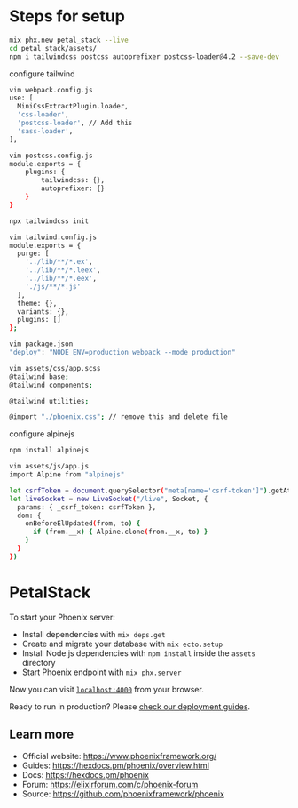 # Steps for setup 

```bash
mix phx.new petal_stack --live
cd petal_stack/assets/
npm i tailwindcss postcss autoprefixer postcss-loader@4.2 --save-dev
```
configure tailwind

```bash
vim webpack.config.js
use: [
  MiniCssExtractPlugin.loader,
  'css-loader',
  'postcss-loader', // Add this
  'sass-loader',
],

vim postcss.config.js
module.exports = {
    plugins: {
        tailwindcss: {},
        autoprefixer: {}
    }
}

npx tailwindcss init

vim tailwind.config.js
module.exports = {
  purge: [
    '../lib/**/*.ex',
    '../lib/**/*.leex',
    '../lib/**/*.eex',
    './js/**/*.js'
  ],
  theme: {},
  variants: {},
  plugins: []
};

vim package.json
"deploy": "NODE_ENV=production webpack --mode production"

vim assets/css/app.scss
@tailwind base;
@tailwind components;

@tailwind utilities;

@import "./phoenix.css"; // remove this and delete file
```
configure alpinejs

```bash
npm install alpinejs

vim assets/js/app.js
import Alpine from "alpinejs"

let csrfToken = document.querySelector("meta[name='csrf-token']").getAttribute("content")
let liveSocket = new LiveSocket("/live", Socket, {
  params: { _csrf_token: csrfToken },
  dom: {
    onBeforeElUpdated(from, to) {
      if (from.__x) { Alpine.clone(from.__x, to) }
    }
  }
})
```


# PetalStack

To start your Phoenix server:

  * Install dependencies with `mix deps.get`
  * Create and migrate your database with `mix ecto.setup`
  * Install Node.js dependencies with `npm install` inside the `assets` directory
  * Start Phoenix endpoint with `mix phx.server`

Now you can visit [`localhost:4000`](http://localhost:4000) from your browser.

Ready to run in production? Please [check our deployment guides](https://hexdocs.pm/phoenix/deployment.html).

## Learn more

  * Official website: https://www.phoenixframework.org/
  * Guides: https://hexdocs.pm/phoenix/overview.html
  * Docs: https://hexdocs.pm/phoenix
  * Forum: https://elixirforum.com/c/phoenix-forum
  * Source: https://github.com/phoenixframework/phoenix
